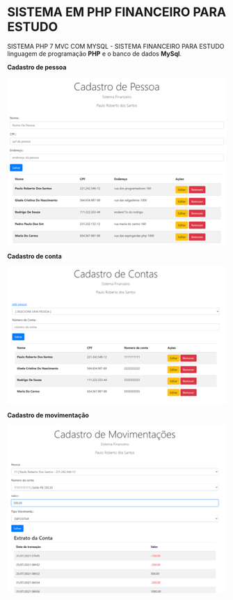 # SISTEMA EM PHP FINANCEIRO PARA ESTUDO
SISTEMA PHP 7 MVC COM MYSQL - SISTEMA FINANCEIRO PARA ESTUDO
linguagem de programação **PHP** e o banco de dados **MySql**.


**Cadastro de pessoa**

![crud-php-mvc-dao](img/pessoa.png)

**Cadastro de conta**

![crud-php-mvc-dao](img/conta.png)

**Cadastro de movimentação**

![crud-php-mvc-dao](img/movimentacao.png)
